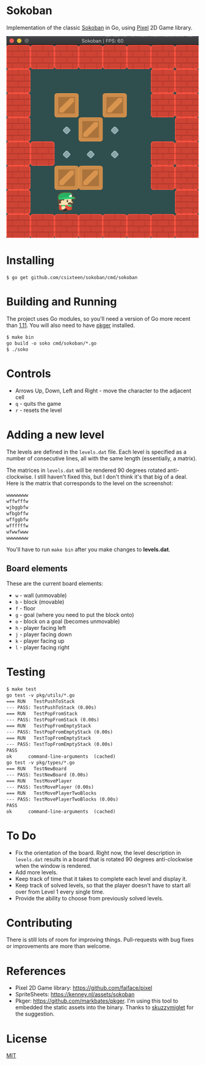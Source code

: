# Sokoban

Implementation of the classic [Sokoban](https://en.wikipedia.org/wiki/Sokoban) in Go, using [Pixel](https://github.com/faiface/pixel) 2D Game library.

<p>
  <img src="https://raw.githubusercontent.com/csixteen/sokoban/master/screenshots/sokoban.png" />
</p>

# Installing

```
$ go get github.com/csixteen/sokoban/cmd/sokoban
```

# Building and Running

The project uses Go modules, so you'll need a version of Go more recent than [1.11](https://blog.golang.org/using-go-modules).
You will also need to have [pkger](https://github.com/markbates/pkger) installed.

```
$ make bin
go build -o soko cmd/sokoban/*.go
$ ./soko
```

# Controls

- Arrows Up, Down, Left and Right - move the character to the adjacent cell
- `q` - quits the game
- `r` - resets the level

# Adding a new level

The levels are defined in the `levels.dat` file. Each level is specified as a number of consecutive lines, all with the same length (essentially, a matrix).

The matrices in `levels.dat` will be rendered 90 degrees rotated anti-clockwise. I still haven't fixed this, but I don't think it's that big of a deal. Here is the matrix that corresponds to the level on the screenshot:

```
wwwwwwww
wffwfffw
wjbggbfw
wfbgbffw
wffggbfw
wffffffw
wfwwfwww
wwwwwwww
```

You'll have to run `make bin` after you make changes to **levels.dat**.

## Board elements

These are the current board elements:

- `w` - wall (unmovable)
- `b` - block (movable)
- `f` - floor
- `g` - goal (where you need to put the block onto)
- `o` - block on a goal (becomes unmovable)
- `h` - player facing left
- `j` - player facing down
- `k` - player facing up
- `l` - player facing right

# Testing

```
$ make test
go test -v pkg/utils/*.go
=== RUN   TestPushToStack
--- PASS: TestPushToStack (0.00s)
=== RUN   TestPopFromStack
--- PASS: TestPopFromStack (0.00s)
=== RUN   TestPopFromEmptyStack
--- PASS: TestPopFromEmptyStack (0.00s)
=== RUN   TestTopFromEmptyStack
--- PASS: TestTopFromEmptyStack (0.00s)
PASS
ok  	command-line-arguments	(cached)
go test -v pkg/types/*.go
=== RUN   TestNewBoard
--- PASS: TestNewBoard (0.00s)
=== RUN   TestMovePlayer
--- PASS: TestMovePlayer (0.00s)
=== RUN   TestMovePlayerTwoBlocks
--- PASS: TestMovePlayerTwoBlocks (0.00s)
PASS
ok  	command-line-arguments	(cached)
```

# To Do

- Fix the orientation of the board. Right now, the level description in `levels.dat` results in a board that is rotated 90 degrees anti-clockwise when the window is rendered.
- Add more levels.
- Keep track of time that it takes to complete each level and display it.
- Keep track of solved levels, so that the player doesn't have to start all over from Level 1 every single time.
- Provide the ability to choose from previously solved levels.

# Contributing

There is still lots of room for improving things. Pull-requests with bug fixes or improvements are more than welcome.

# References

- Pixel 2D Game library: https://github.com/faiface/pixel
- SpriteSheets: https://kenney.nl/assets/sokoban
- Pkger: https://github.com/markbates/pkger. I'm using this tool to embedded the static assets into the binary. Thanks to [skuzzymiglet](https://www.reddit.com/r/golang/comments/itbr8t/im_still_fairly_new_to_go_so_i_decided_to/g5ghbrn/) for the suggestion.

# License

[MIT](https://github.com/csixteen/sokoban/blob/master/LICENSE)
